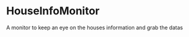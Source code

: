 HouseInfoMonitor
================

A monitor to keep an eye on the houses information and grab the datas